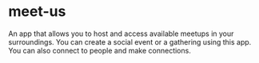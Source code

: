 # meet-us
An app that allows you to host and access available meetups in your surroundings. You can create a social event or a gathering using this app. You can also connect to people and make connections.
